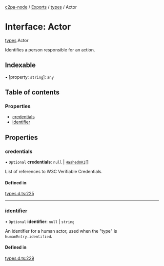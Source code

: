 [c2pa-node](../README.md) / [Exports](../modules.md) / [types](../modules/types.md) / Actor

# Interface: Actor

[types](../modules/types.md).Actor

Identifies a person responsible for an action.

## Indexable

▪ [property: `string`]: `any`

## Table of contents

### Properties

- [credentials](types.Actor.md#credentials)
- [identifier](types.Actor.md#identifier)

## Properties

### credentials

• `Optional` **credentials**: ``null`` \| [`HashedURI`](types.HashedURI.md)[]

List of references to W3C Verifiable Credentials.

#### Defined in

[types.d.ts:225](https://github.com/contentauth/c2pa-node/blob/46975b6/js-src/types.d.ts#L225)

___

### identifier

• `Optional` **identifier**: ``null`` \| `string`

An identifier for a human actor, used when the "type" is `humanEntry.identified`.

#### Defined in

[types.d.ts:229](https://github.com/contentauth/c2pa-node/blob/46975b6/js-src/types.d.ts#L229)
